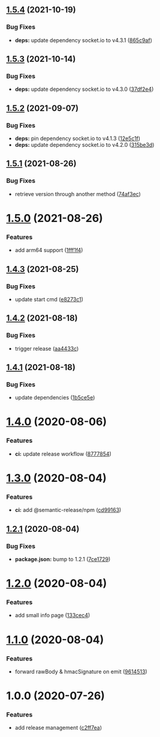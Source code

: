 ## [1.5.4](https://github.com/AlexanderBabel/nello-backend/compare/v1.5.3...v1.5.4) (2021-10-19)


### Bug Fixes

* **deps:** update dependency socket.io to v4.3.1 ([865c9af](https://github.com/AlexanderBabel/nello-backend/commit/865c9af936489c492077ff6234af348ea4f5db87))

## [1.5.3](https://github.com/AlexanderBabel/nello-backend/compare/v1.5.2...v1.5.3) (2021-10-14)


### Bug Fixes

* **deps:** update dependency socket.io to v4.3.0 ([37df2e4](https://github.com/AlexanderBabel/nello-backend/commit/37df2e4f58f0e13088f14a91b9797a68535d52dc))

## [1.5.2](https://github.com/AlexanderBabel/nello-backend/compare/v1.5.1...v1.5.2) (2021-09-07)


### Bug Fixes

* **deps:** pin dependency socket.io to v4.1.3 ([12e5c1f](https://github.com/AlexanderBabel/nello-backend/commit/12e5c1feed8e80826f78a6fb3b5ac113269ed2fe))
* **deps:** update dependency socket.io to v4.2.0 ([315be3d](https://github.com/AlexanderBabel/nello-backend/commit/315be3dcd1dd7a736183f7e709f46c794a899e1e))

## [1.5.1](https://github.com/AlexanderBabel/nello-backend/compare/v1.5.0...v1.5.1) (2021-08-26)


### Bug Fixes

* retrieve version through another method ([74af3ec](https://github.com/AlexanderBabel/nello-backend/commit/74af3ec16b86d00cc9de4d67cc953c7782163206))

# [1.5.0](https://github.com/AlexanderBabel/nello-backend/compare/v1.4.3...v1.5.0) (2021-08-26)


### Features

* add arm64 support ([1fff1f4](https://github.com/AlexanderBabel/nello-backend/commit/1fff1f48b9f695b0f2466fae963a7d8a13086a24))

## [1.4.3](https://github.com/AlexanderBabel/nello-backend/compare/v1.4.2...v1.4.3) (2021-08-25)


### Bug Fixes

* update start cmd ([e8273c1](https://github.com/AlexanderBabel/nello-backend/commit/e8273c1e9c5bd5e4f24808780cf61f0bca280d29))

## [1.4.2](https://github.com/AlexanderBabel/nello-backend/compare/v1.4.1...v1.4.2) (2021-08-18)


### Bug Fixes

* trigger release ([aa4433c](https://github.com/AlexanderBabel/nello-backend/commit/aa4433cc25f94c9a4eead82078f035181e5c6d55))

## [1.4.1](https://github.com/AlexanderBabel/nello-backend/compare/v1.4.0...v1.4.1) (2021-08-18)


### Bug Fixes

* update dependencies ([1b5ce5e](https://github.com/AlexanderBabel/nello-backend/commit/1b5ce5e5d543337a832ca0ed49c0786123940401))

# [1.4.0](https://github.com/AlexanderBabel/nello-backend/compare/v1.3.0...v1.4.0) (2020-08-06)


### Features

* **ci:** update release workflow ([8777854](https://github.com/AlexanderBabel/nello-backend/commit/87778544bbf40dcd6143eaa0f8ca1d6d94cdcf51))

# [1.3.0](https://github.com/AlexanderBabel/nello-backend/compare/v1.2.1...v1.3.0) (2020-08-04)


### Features

* **ci:** add @semantic-release/npm ([cd99163](https://github.com/AlexanderBabel/nello-backend/commit/cd99163dfb4d0f7c902cc08b71ec013956d68155))

## [1.2.1](https://github.com/AlexanderBabel/nello-backend/compare/v1.2.0...v1.2.1) (2020-08-04)


### Bug Fixes

* **package.json:** bump to 1.2.1 ([7ce1729](https://github.com/AlexanderBabel/nello-backend/commit/7ce1729f4f78dc1415e0cc054e10bd2f3a9462ca))

# [1.2.0](https://github.com/AlexanderBabel/nello-backend/compare/v1.1.0...v1.2.0) (2020-08-04)


### Features

* add small info page ([133cec4](https://github.com/AlexanderBabel/nello-backend/commit/133cec4be5c3e4335282163c6ae6ed02b737cbe3))

# [1.1.0](https://github.com/AlexanderBabel/nello-backend/compare/v1.0.0...v1.1.0) (2020-08-04)


### Features

* forward rawBody & hmacSignature on emit ([9614513](https://github.com/AlexanderBabel/nello-backend/commit/9614513c88ec78c0e18a2fdb46c2f5065df08800))

# 1.0.0 (2020-07-26)


### Features

* add release management ([c2ff7ea](https://github.com/AlexanderBabel/nello-backend/commit/c2ff7ea3d4ab8f354bc29ab5841b01ee4a46d1c6))
